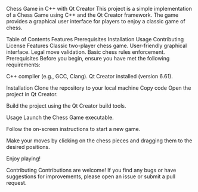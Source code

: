 Chess Game in C++ with Qt Creator
This project is a simple implementation of a Chess Game using C++ and the Qt Creator framework. The game provides a graphical user interface for players to enjoy a classic game of chess.

Table of Contents
Features
Prerequisites
Installation
Usage
Contributing
License
Features
Classic two-player chess game.
User-friendly graphical interface.
Legal move validation.
Basic chess rules enforcement.
Prerequisites
Before you begin, ensure you have met the following requirements:

C++ compiler (e.g., GCC, Clang).
Qt Creator installed (version 6.61).

Installation
Clone the repository to your local machine
Copy code
Open the project in Qt Creator.

Build the project using the Qt Creator build tools.

Usage
Launch the Chess Game executable.

Follow the on-screen instructions to start a new game.

Make your moves by clicking on the chess pieces and dragging them to the desired positions.

Enjoy playing!

Contributing
Contributions are welcome! If you find any bugs or have suggestions for improvements, please open an issue or submit a pull request.

